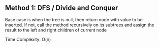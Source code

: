 ## Method 1: DFS / Divide and Conquer

Base case is when the tree is null, then return node with value to be inserted. If not, call the method recursively on its subtrees and assign the result to the left and right children of current node

Time Complexity: O(n)
